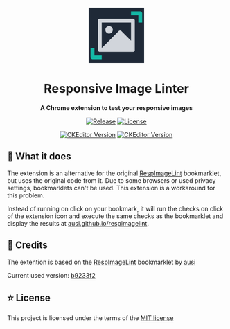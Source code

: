 <div align="center">

![Error page screenshot](src/icons/ext-icon-128.png)

# Responsive Image Linter

**A Chrome extension to test your responsive images**

[![Release](https://img.shields.io/github/v/release/peter-neumann-dev/responsive-image-linter?color=0D9488&sort=semver&style=for-the-badge)](https://github.com/peter-neumann-dev/responsive-image-linter/releases)
[![License](https://img.shields.io/github/license/peter-neumann-dev/responsive-image-linter?color=0D9488&style=for-the-badge)](LICENSE)

[![CKEditor Version](https://img.shields.io/badge/💾_Repository-1E293B?style=for-the-badge)](https://github.com/peter-neumann-dev/responsive-image-linter)
[![CKEditor Version](https://img.shields.io/badge/🐛_Issues-1E293B?style=for-the-badge)](https://github.com/peter-neumann-dev/responsive-image-linter)

</div>

## 🚀 What it does

The extension is an alternative for the original [RespImageLint](https://github.com/ausi/respimagelint)
bookmarklet, but uses the original code from it. Due to some browsers or used
privacy settings, bookmarklets can't be used. This extension is a workaround for
this problem.

Instead of running on click on your bookmark, it will run the checks on click of
the extension icon and execute the same checks as the bookmarklet and display
the results at [ausi.github.io/respimagelint](https://ausi.github.io/respimagelint).

## 💎 Credits

The extention is based on
the [RespImageLint](https://github.com/ausi/respimagelint) bookmarklet
by [ausi](https://github.com/ausi)

Current used
version: [b9233f2](https://github.com/ausi/respimagelint/commit/b9233f2e787868fe52e243f285164a5e268ba82f)

## ⭐ License

This project is licensed under the terms of the [MIT license](LICENSE)
